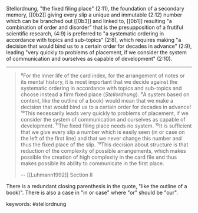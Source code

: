 Stellordnung, "the fixed filing place" (2:11), the foundation of a secondary memory, [[0b2]] giving every slip a unique and immutable (2:12) number which can be branched out [[0b3]] and linked to, [[0b1]] resulting "a combination of order and disorder" that is the presupposition of a frutiful scientific research, (4:9) is preferred to "a systematic ordering in accordance with topics and sub-topics" (2:8), which requires making "a decision that would bind us to a certain order for decades in advance" (2:9), leading "very quickly to problems of placement, if we consider the system of communication and ourselves as capable of development" (2:10).

---

> ⁸For the inner life of the card index, for the arrangement of notes or its mental history, it is most important that we decide against the systematic ordering in accordance with topics and sub-topics and choose instead a firm fixed place (_Stellordnung_). ⁹A system based on content, like the outline of a book) would mean that we make a decision that would bind us to a certain order for decades in advance! ¹⁰This necessarily leads very quickly to problems of placement, if we consider the system of communication and ourselves as capable of development. ¹¹The fixed filing place needs no system. ¹²It is sufficient that we give every slip a number which is easily seen (in or case on the left of the first line) and that we never change this number and thus the fixed place of the slip. ¹³This decision about structure is that reduction of the complexity of possible arrangements, which makes possible the creation of high complexity in the card file and thus makes possible its ability to communicate in the first place.
>
> -- [[Luhmann1992]] Section II

There is a redundant closing parenthesis in the quote, "like the outline of a book)".
There is also a case in "in or case" where "or" should be "our".

keywords: #stellordnung